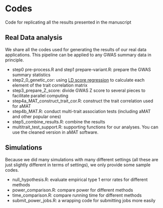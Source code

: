 # Codes

Code for replicating all the results presented in the manuscript

## Real Data analysis

We share all the codes used for generating the results of our real data applications. This pipeline can be applied to any GWAS summary data in principle. 

* step0 pre-process.R and step1 prepare-variant.R: prepare the GWAS summary statistics
* step2_0_genetic_cor:  using [LD score regression](https://github.com/bulik/ldsc) to calculate each element of the trait correlation matrix
* step3_prepare_Z_score:  divide GWAS Z score to several pieces to facilitate parallel computing
* step4a_MAT_construct_trait_cor.R: construct the trait correlation used for aMAT
* step4b_MAT.R: conduct multi-trait association tests (including aMAT and other popular ones)
* step5_combine_results.R: combine the results
* multitrait_test_support.R: supporting functions for our analyses. You can use the cleaned version in aMAT software. 

## Simulations

Because we did many simulations with many different settings (all these are just slightly different in terms of settings), we only provide some sample codes. 

* null_hypothesis.R: evaluate empirical type 1 error rates for different methods
* power_comparison.R: compare power for different methods
* time_comparison.R: compare running time for different methods
* submit_power_jobs.R: a wrapping code for submitting jobs more easily
